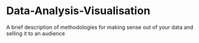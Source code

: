 # Data-Analysis-Visualisation
A brief description of methodologies for making sense out of your data and selling it to an audience
